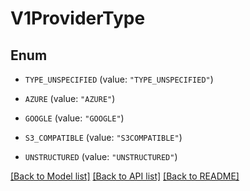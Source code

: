# V1ProviderType

## Enum


* `TYPE_UNSPECIFIED` (value: `"TYPE_UNSPECIFIED"`)

* `AZURE` (value: `"AZURE"`)

* `GOOGLE` (value: `"GOOGLE"`)

* `S3_COMPATIBLE` (value: `"S3COMPATIBLE"`)

* `UNSTRUCTURED` (value: `"UNSTRUCTURED"`)


[[Back to Model list]](../README.md#documentation-for-models) [[Back to API list]](../README.md#documentation-for-api-endpoints) [[Back to README]](../README.md)


